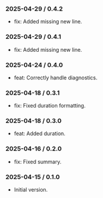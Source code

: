 ### 2025-04-29 / 0.4.2

- fix: Added missing new line.

### 2025-04-29 / 0.4.1

- fix: Added missing new line.

### 2025-04-24 / 0.4.0

- feat: Correctly handle diagnostics.

### 2025-04-18 / 0.3.1

- fix: Fixed duration formatting.

### 2025-04-18 / 0.3.0

- feat: Added duration.

### 2025-04-16 / 0.2.0

- fix: Fixed summary.

### 2025-04-15 / 0.1.0

- Initial version.
